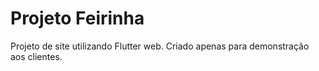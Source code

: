# Projeto Feirinha
Projeto de site utilizando Flutter web. Criado apenas para demonstração aos clientes.
